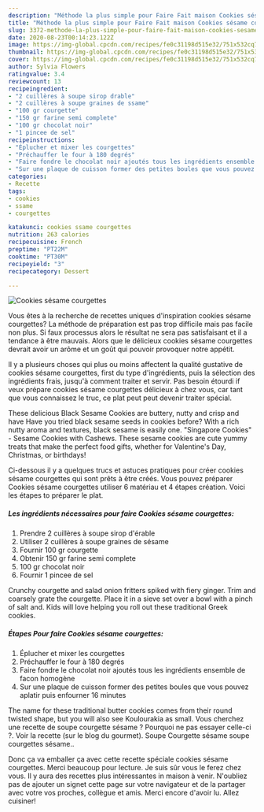 ```yaml
---
description: "Méthode la plus simple pour Faire Fait maison Cookies sésame courgettes"
title: "Méthode la plus simple pour Faire Fait maison Cookies sésame courgettes"
slug: 3372-methode-la-plus-simple-pour-faire-fait-maison-cookies-sesame-courgettes
date: 2020-08-23T00:14:23.122Z
image: https://img-global.cpcdn.com/recipes/fe0c31198d515e32/751x532cq70/cookies-sesame-courgettes-photo-principale-de-la-recette.jpg
thumbnail: https://img-global.cpcdn.com/recipes/fe0c31198d515e32/751x532cq70/cookies-sesame-courgettes-photo-principale-de-la-recette.jpg
cover: https://img-global.cpcdn.com/recipes/fe0c31198d515e32/751x532cq70/cookies-sesame-courgettes-photo-principale-de-la-recette.jpg
author: Sylvia Flowers
ratingvalue: 3.4
reviewcount: 13
recipeingredient:
- "2 cuillères à soupe sirop drable"
- "2 cuillères à soupe graines de ssame"
- "100 gr courgette"
- "150 gr farine semi complete"
- "100 gr chocolat noir"
- "1 pincee de sel"
recipeinstructions:
- "Éplucher et mixer les courgettes"
- "Préchauffer le four à 180 degrés"
- "Faire fondre le chocolat noir ajoutés tous les ingrédients ensemble de facon homogène"
- "Sur une plaque de cuisson former des petites boules que vous pouvez aplatir puis enfourner 16 minutes"
categories:
- Recette
tags:
- cookies
- ssame
- courgettes

katakunci: cookies ssame courgettes 
nutrition: 263 calories
recipecuisine: French
preptime: "PT22M"
cooktime: "PT30M"
recipeyield: "3"
recipecategory: Dessert

---
```



![Cookies sésame courgettes](https://img-global.cpcdn.com/recipes/fe0c31198d515e32/751x532cq70/cookies-sesame-courgettes-photo-principale-de-la-recette.jpg)

Vous êtes à la recherche de recettes uniques d'inspiration cookies sésame courgettes? La méthode de préparation est pas trop difficile mais pas facile non plus. Si faux processus alors le résultat ne sera pas satisfaisant et il a tendance à être mauvais. Alors que le délicieux cookies sésame courgettes devrait avoir un arôme et un goût qui pouvoir provoquer notre appétit.

Il y a plusieurs choses qui plus ou moins affectent la qualité gustative de cookies sésame courgettes, first du type d'ingrédients, puis la sélection des ingrédients frais, jusqu'à comment traiter et servir. Pas besoin étourdi if veux prépare cookies sésame courgettes délicieux à chez vous, car tant que vous connaissez le truc, ce plat peut peut devenir traiter spécial.

These delicious Black Sesame Cookies are buttery, nutty and crisp and have Have you tried black sesame seeds in cookies before? With a rich nutty aroma and textures, black sesame is easily one. &#34;Singapore Cookies&#34; - Sesame Cookies with Cashews. These sesame cookies are cute yummy treats that make the perfect food gifts, whether for Valentine&#39;s Day, Christmas, or birthdays!


Ci-dessous il y a quelques trucs et astuces pratiques pour créer cookies sésame courgettes qui sont prêts à être créés. Vous pouvez préparer Cookies sésame courgettes utiliser 6 matériau et 4 étapes création. Voici les étapes to préparer le plat.

<!--inarticleads1-->

##### Les ingrédients nécessaires pour faire Cookies sésame courgettes:

1. Prendre 2 cuillères à soupe sirop d&#39;érable
1. Utiliser 2 cuillères à soupe graines de sésame
1. Fournir 100 gr courgette
1. Obtenir 150 gr farine semi complete
1.  100 gr chocolat noir
1. Fournir 1 pincee de sel


Crunchy courgette and salad onion fritters spiked with fiery ginger. Trim and coarsely grate the courgette. Place it in a sieve set over a bowl with a pinch of salt and. Kids will love helping you roll out these traditional Greek cookies. 

<!--inarticleads2-->

##### Étapes Pour faire Cookies sésame courgettes:

1. Éplucher et mixer les courgettes
1. Préchauffer le four à 180 degrés
1. Faire fondre le chocolat noir ajoutés tous les ingrédients ensemble de facon homogène
1. Sur une plaque de cuisson former des petites boules que vous pouvez aplatir puis enfourner 16 minutes


The name for these traditional butter cookies comes from their round twisted shape, but you will also see Koulourakia as small. Vous cherchez une recette de soupe courgette sésame ? Pourquoi ne pas essayer celle-ci ?. Voir la recette (sur le blog du gourmet). Soupe Courgette sésame soupe courgettes sésame.. 


Donc ça va emballer ça avec cette recette spéciale cookies sésame courgettes. Merci beaucoup pour lecture. Je suis sûr vous le ferez chez vous. Il y aura des recettes plus  intéressantes in maison à venir. N'oubliez pas de ajouter un signet cette page sur votre navigateur et de la partager avec votre vos proches, collègue et amis. Merci encore d'avoir lu. Allez cuisiner!
